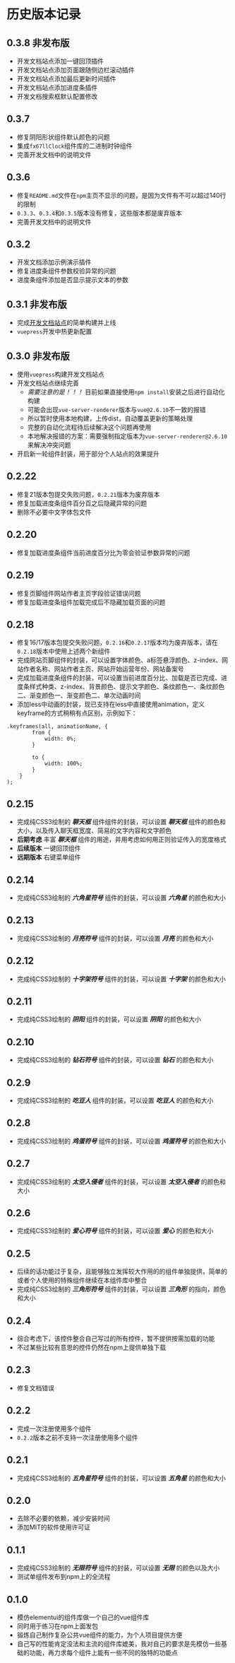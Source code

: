 # 历史版本记录

## 0.3.8 **非发布版**
* 开发文档站点添加一键回顶插件  
* 开发文档站点添加页面跟随侧边栏滚动插件  
* 开发文档站点添加最后更新时间插件  
* 开发文档站点添加进度条插件  
* 开发文档搜索框默认配置修改  

## 0.3.7  
* 修复阴阳形状组件默认颜色的问题  
* 集成`fx67llClock`组件库的二进制时钟组件  
* 完善开发文档中的说明文件  

## 0.3.6
* 修复`README.md`文件在`npm`主页不显示的问题，是因为文件有不可以超过140行的限制  
* `0.3.3`、`0.3.4`和`0.3.5`版本没有修复，这些版本都是废弃版本  
* 完善开发文档中的说明文件

## 0.3.2
* 开发文档添加示例演示插件  
* 修复进度条组件参数校验异常的问题  
* 进度条组件添加是否显示提示文本的参数  

## 0.3.1 **非发布版**
* 完成[开发文档站点](https://vue-ui.fx67ll.com)的简单构建并上线  
* `vuepress`开发中热更新配置

## 0.3.0 **非发布版**
* 使用`vuepress`构建开发文档站点  
* 开发文档站点继续完善  
	+ *需要注意的是！！！* 目前如果直接使用`npm install`安装之后进行自动化构建  
	+ 可能会出现`vue-server-renderer`版本与`vue@2.6.10`不一致的报错  
	+ 所以暂时使用本地构建，上传dist，自动覆盖更新的策略处理  
	+ 完整的自动化流程待后续解决这个问题再使用  
	+ 本地解决报错的方案：需要强制指定版本为`vue-server-renderer@2.6.10`来解决冲突问题
* 开启新一轮组件封装，用于部分个人站点的效果提升  

## 0.2.22
* 修复21版本包提交失败问题，`0.2.21`版本为废弃版本  
* 修复加载进度条组件百分百之后隐藏异常的问题  
* 删除不必要中文字体包文件  

## 0.2.20
* 修复加载进度条组件当前进度百分比为零会验证参数异常的问题  

## 0.2.19
* 修复页脚组件网站作者主页字段验证错误问题  
* 修复加载进度条组件加载完成后不隐藏加载页面的问题  

## 0.2.18
* 修复16/17版本包提交失败问题，`0.2.16`和`0.2.17`版本均为废弃版本，请在`0.2.18`版本中使用上述两个新组件  
* 完成网站页脚组件的封装，可以设置字体颜色、a标签悬浮颜色、z-index、网站作者名称、网站作者主页、网站开始运营年份、网站备案号  
* 完成加载进度条组件的封装，可以设置当前进度百分比、加载是否已完成、进度条样式种类、z-index、背景颜色、提示文字颜色、条纹颜色一、条纹颜色二、渐变颜色一、渐变颜色二、单次动画时间  
* 添加less中动画的封装，现已支持在less中直接使用animation，定义keyframe的方式稍稍有点区别，示例如下：  
```Less
.keyframes(all, animationName, {
		from {
			width: 0%;
		}

		to {
			width: 100%;
		}
	}
);
```

## 0.2.15
* 完成纯CSS3绘制的 ***聊天框*** 组件组件的封装，可以设置 ***聊天框*** 组件的颜色和大小，以及传入聊天框宽度、简易的文字内容和文字颜色  
* **后期考虑** 丰富 ***聊天框*** 组件的用途，并用考虑如何用正则验证传入的宽度格式  
* **后续版本** 一键回顶组件  
* **远期版本** 右键菜单组件  

## 0.2.14
* 完成纯CSS3绘制的 ***六角星符号*** 组件的封装，可以设置 ***六角星*** 的颜色和大小  

## 0.2.13
* 完成纯CSS3绘制的 ***月亮符号*** 组件的封装，可以设置 ***月亮*** 的颜色和大小  

## 0.2.12
* 完成纯CSS3绘制的 ***十字架符号*** 组件的封装，可以设置 ***十字架*** 的颜色和大小  

## 0.2.11
* 完成纯CSS3绘制的 ***阴阳*** 组件的封装，可以设置 ***阴阳*** 的颜色和大小  

## 0.2.10
* 完成纯CSS3绘制的 ***钻石符号*** 组件的封装，可以设置 ***钻石*** 的颜色和大小  

## 0.2.9
* 完成纯CSS3绘制的 ***吃豆人*** 组件的封装，可以设置 ***吃豆人*** 的颜色和大小  

## 0.2.8
* 完成纯CSS3绘制的 ***鸡蛋符号*** 组件的封装，可以设置 ***鸡蛋符号*** 的颜色和大小  

## 0.2.7
* 完成纯CSS3绘制的 ***太空入侵者*** 组件的封装，可以设置 ***太空入侵者*** 的颜色和大小  

## 0.2.6
* 完成纯CSS3绘制的 ***爱心符号*** 组件的封装，可以设置 ***爱心*** 的颜色和大小  

## 0.2.5
* 后续的话功能过于复杂，且能够独立发挥较大作用的的组件单独提供，简单的或者个人使用的特殊组件继续在本组件库中整合  
* 完成纯CSS3绘制的 ***三角形符号*** 组件的封装，可以设置 ***三角形*** 的指向，颜色和大小  

## 0.2.4
* 综合考虑下，该控件整合自己写过的所有控件，暂不提供按需加载的功能  
* 不过某些比较有意思的控件仍然在npm上提供单独下载  

## 0.2.3
* 修复文档错误  

## 0.2.2
* 完成一次注册使用多个组件  
* `0.2.2`版本之前不支持一次注册使用多个组件  

## 0.2.1
* 完成纯CSS3绘制的 ***五角星符号*** 组件的封装，可以设置 ***五角星*** 的颜色和大小  

## 0.2.0
* 去除不必要的依赖，减少安装时间  
* 添加MIT的软件使用许可证  

## 0.1.1
* 完成纯CSS3绘制的 ***无限符号*** 组件的封装，可以设置 ***无限*** 的颜色以及大小  
* 测试单组件发布到npm上的全流程  

## 0.1.0
* 模仿elementui的组件库做一个自己的vue组件库  
* 同时用于练习在npm上面发包  
* 锻炼自己制作复杂公共vue组件的能力，为个人项目提供方便  
* 自己写的性能肯定没法和主流的组件库媲美，我对自己的要求是先模仿一些基础的功能，再力求每个组件上能有一些不同的独特的功能点  
